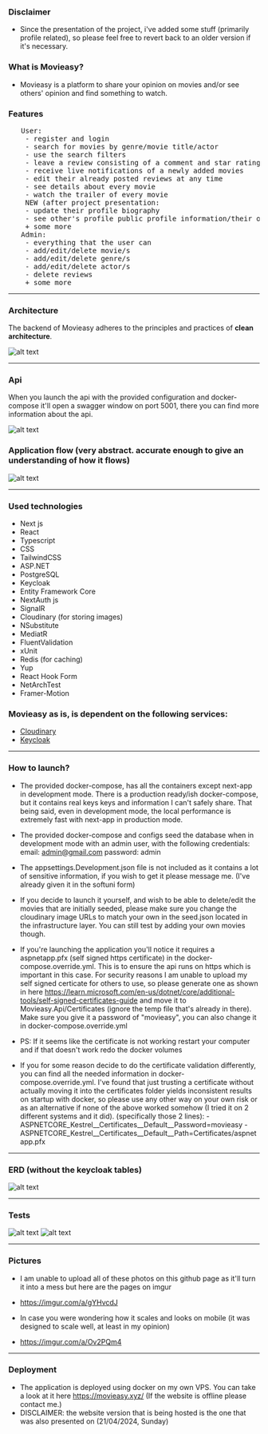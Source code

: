 ### Disclaimer
- Since the presentation of the project, i've added some stuff (primarily profile related), so please feel free to revert back to an older version if it's necessary. 

### What is Movieasy?
- Movieasy is a platform to share your opinion on movies and/or see others' opinion and find something to watch.

### Features
<pre>
   User:
    - register and login
    - search for movies by genre/movie title/actor 
    - use the search filters
    - leave a review consisting of a comment and star rating on any movie (except ones who are to be released)
    - receive live notifications of a newly added movies
    - edit their already posted reviews at any time
    - see details about every movie
    - watch the trailer of every movie
    NEW (after project presentation: 
    - update their profile biography
    - see other's profile public profile information/their own
    + some more
   Admin:
    - everything that the user can
    - add/edit/delete movie/s
    - add/edit/delete genre/s
    - add/edit/delete actor/s
    - delete reviews
    + some more
</pre>

------------

### Architecture
The backend of Movieasy adheres to the principles and practices of **clean architecture**.

![alt text](https://pbs.twimg.com/media/F92a6qvXYAA6i8K?format=png&name=4096x4096 "Logo Title Text 1")

------------

### Api
When you launch the api with the provided configuration and docker-compose it'll open a swagger window on port 5001, there you can find more information about the api.

![alt text](https://github.com/kristian234/Movieasy/blob/master/images/swagger.png)

### Application flow (very abstract. accurate enough to give an understanding of how it flows)
![alt text](https://github.com/kristian234/Movieasy/blob/master/images/movieasyflownew.png)

------------

### Used technologies
- Next js
- React
- Typescript
- CSS
- TailwindCSS
- ASP.NET
- PostgreSQL
- Keycloak
- Entity Framework Core
- NextAuth js
- SignalR
- Cloudinary (for storing images)  
- NSubstitute
- MediatR
- FluentValidation
- xUnit
- Redis (for caching)
- Yup 
- React Hook Form
- NetArchTest
- Framer-Motion

### Movieasy as is, is dependent on the following services:
- [Cloudinary](https://cloudinary.com/)
- [Keycloak](https://www.keycloak.org/)
  
------------

### How to launch?
- The provided docker-compose, has all the containers except next-app in development mode. There is a production ready/ish docker-compose, but it contains real keys keys and information I can't safely share. That being said, even in development mode, the local performance is extremely fast with next-app in production mode.
- The provided docker-compose and configs seed the database when in development mode with an admin user, with the following credentials:
  email: admin@gmail.com
  password: admin
- The appsettings.Development.json file is not included as it contains a lot of sensitive information, if you wish to get it please message me. (I've already given it in the softuni form)
- If you decide to launch it yourself, and wish to be able to delete/edit the movies that are initially seeded, please make sure you change the cloudinary image URLs to match your own in the seed.json located in the infrastructure layer. You can still test by adding your own movies though.
- If you're launching the application you'll notice it requires a aspnetapp.pfx (self signed https certificate) in the docker-compose.override.yml. This is to ensure the api runs on https which is important in this case. For security reasons I am unable to upload my self signed certicate for others to use, so please generate one as shown in here https://learn.microsoft.com/en-us/dotnet/core/additional-tools/self-signed-certificates-guide and move it to  Movieasy.Api/Certificates (ignore the temp file that's already in there). Make sure you give it a password of "movieasy", you can also change it in docker-compose.override.yml
- PS: If it seems like the certificate is not working restart your computer and if that doesn't work redo the docker volumes 
  
- If you for some reason decide to do the certificate validation differently, you can find all the needed information in docker-compose.override.yml. I've found that just trusting a certificate without actually moving it into the certificates folder yields inconsistent results on startup with docker, so please use any other way on your own risk or as an alternative if none of the above worked somehow (I tried it on 2 different systems and it did).
(specifically those 2 lines):
      - ASPNETCORE_Kestrel__Certificates__Default__Password=movieasy
      - ASPNETCORE_Kestrel__Certificates__Default__Path=Certificates/aspnetapp.pfx
  
------------

### ERD (without the keycloak tables)
![alt text](https://github.com/kristian234/Movieasy/blob/master/images/erd1.jpg)

------------

### Tests
![alt text](https://github.com/kristian234/Movieasy/blob/master/images/domain-tests.jpg)
![alt text](https://github.com/kristian234/Movieasy/blob/master/images/application-tests.jpg)

------------

### Pictures
- I am unable to upload all of these photos on this github page as it'll turn it into a mess but here are the pages on imgur
- https://imgur.com/a/gYHvcdJ

- In case you were wondering how it scales and looks on mobile (it was designed to scale well, at least in my opinion)
- https://imgur.com/a/Ov2PQm4
  
------------

### Deployment
- The application is deployed using docker on my own VPS. You can take a look at it here https://movieasy.xyz/ (If the website is offline please contact me.)
- DISCLAIMER: the website version that is being hosted is the one that was also presented on (21/04/2024, Sunday)

